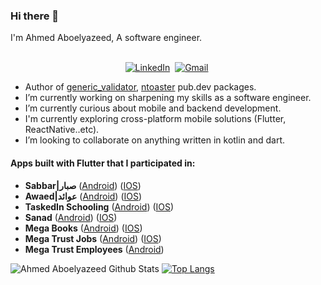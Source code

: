 ### Hi there 👋

I'm Ahmed Aboelyazeed, A software engineer.
<p align="center">
<br>
<a href="https://www.linkedin.com/in/ahmdaeyz/"><img src="https://img.shields.io/badge/linkedin-%230077B5.svg?&style=for-the-badge&logo=linkedin&logoColor=white" alt="LinkedIn" /></a>&nbsp;
<a href="mailto:ahmdaeyz@gmail.com"><img src="https://img.shields.io/badge/gmail-%23D14836.svg?&style=for-the-badge&logo=gmail&logoColor=white" alt="Gmail"/></a>&nbsp;
</p>

- Author of [generic_validator](https://pub.dev/packages/generic_validator), [ntoaster](https://pub.dev/packages/ntoaster) pub.dev packages.
- I’m currently working on sharpening my skills as a software engineer.
- I’m currently curious about mobile and backend development.
- I'm currently exploring cross-platform mobile solutions (Flutter, ReactNative..etc).
- I’m looking to collaborate on anything written in kotlin and dart.

#### Apps built with Flutter that I participated in:
- **Sabbar|صبار** ([Android](https://play.google.com/store/apps/details?id=com.sabbar.seeker&hl=en&gl=US)) ([IOS](https://apps.apple.com/sa/app/sabbar-find-jobs-near-you/id1449471472))
- **Awaed|عوائد** ([Android](https://play.google.com/store/apps/details?id=com.awaed.app)) ([IOS](https://apps.apple.com/sa/app/%D8%B9%D9%88%D8%A7%D8%A6%D8%AF/id1610134585))
- **TaskedIn Schooling** ([Android](https://play.google.com/store/apps/details?id=net.megatrust.megaschoolingprod)) ([IOS](https://apps.apple.com/app/id1610527915))
- **Sanad** ([Android](https://play.google.com/store/apps/details?id=net.megatrust.donationsApp)) ([IOS](https://apps.apple.com/us/app/sanad-%D8%B3%D9%86%D8%AF/id1623141495))
- **Mega Books** ([Android](https://play.google.com/store/apps/details?id=net.megatrust.megabooks)) ([IOS](https://apps.apple.com/us/app/mega-books/id1596646061))
- **Mega Trust Jobs** ([Android](https://play.google.com/store/apps/details?id=co.megatrust.jobs)) ([IOS](https://apps.apple.com/us/app/megatrust-jobs/id1547002894))
- **Mega Trust Employees** ([Android](https://play.google.com/store/apps/details?id=net.megatrust.employee))

![Ahmed Aboelyazeed Github Stats](https://github-readme-stats.vercel.app/api?username=ahmdaeyz&show_icons=true&title_color=fff&icon_color=79ff97&text_color=9f9f9f&bg_color=151515)
[![Top Langs](https://github-readme-stats.vercel.app/api/top-langs/?username=ahmdaeyz&layout=compact&langs_count=8&title_color=fff&icon_color=79ff97&text_color=9f9f9f&bg_color=151515)](https://github.com/ahmdaeyz?tab=repositories)
